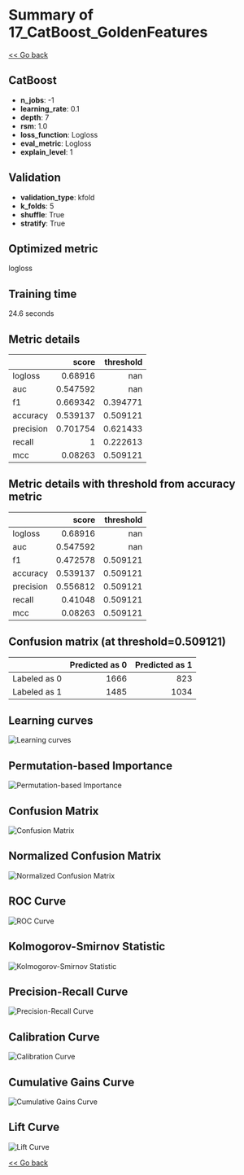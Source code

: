 # Summary of 17_CatBoost_GoldenFeatures

[<< Go back](../README.md)


## CatBoost
- **n_jobs**: -1
- **learning_rate**: 0.1
- **depth**: 7
- **rsm**: 1.0
- **loss_function**: Logloss
- **eval_metric**: Logloss
- **explain_level**: 1

## Validation
 - **validation_type**: kfold
 - **k_folds**: 5
 - **shuffle**: True
 - **stratify**: True

## Optimized metric
logloss

## Training time

24.6 seconds

## Metric details
|           |    score |   threshold |
|:----------|---------:|------------:|
| logloss   | 0.68916  |  nan        |
| auc       | 0.547592 |  nan        |
| f1        | 0.669342 |    0.394771 |
| accuracy  | 0.539137 |    0.509121 |
| precision | 0.701754 |    0.621433 |
| recall    | 1        |    0.222613 |
| mcc       | 0.08263  |    0.509121 |


## Metric details with threshold from accuracy metric
|           |    score |   threshold |
|:----------|---------:|------------:|
| logloss   | 0.68916  |  nan        |
| auc       | 0.547592 |  nan        |
| f1        | 0.472578 |    0.509121 |
| accuracy  | 0.539137 |    0.509121 |
| precision | 0.556812 |    0.509121 |
| recall    | 0.41048  |    0.509121 |
| mcc       | 0.08263  |    0.509121 |


## Confusion matrix (at threshold=0.509121)
|              |   Predicted as 0 |   Predicted as 1 |
|:-------------|-----------------:|-----------------:|
| Labeled as 0 |             1666 |              823 |
| Labeled as 1 |             1485 |             1034 |

## Learning curves
![Learning curves](learning_curves.png)

## Permutation-based Importance
![Permutation-based Importance](permutation_importance.png)
## Confusion Matrix

![Confusion Matrix](confusion_matrix.png)


## Normalized Confusion Matrix

![Normalized Confusion Matrix](confusion_matrix_normalized.png)


## ROC Curve

![ROC Curve](roc_curve.png)


## Kolmogorov-Smirnov Statistic

![Kolmogorov-Smirnov Statistic](ks_statistic.png)


## Precision-Recall Curve

![Precision-Recall Curve](precision_recall_curve.png)


## Calibration Curve

![Calibration Curve](calibration_curve_curve.png)


## Cumulative Gains Curve

![Cumulative Gains Curve](cumulative_gains_curve.png)


## Lift Curve

![Lift Curve](lift_curve.png)



[<< Go back](../README.md)

